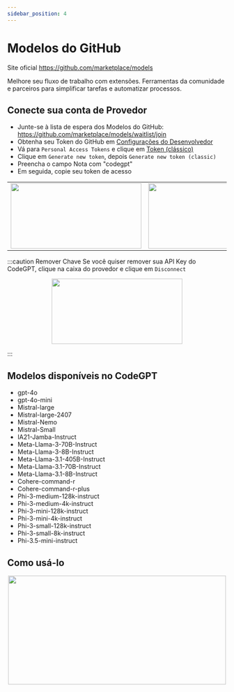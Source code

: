 ```yaml
---
sidebar_position: 4
---
```

# Modelos do GitHub

Site oficial https://github.com/marketplace/models

Melhore seu fluxo de trabalho com extensões.
Ferramentas da comunidade e parceiros para simplificar tarefas e automatizar processos.

## Conecte sua conta de Provedor

- Junte-se à lista de espera dos Modelos do GitHub: https://github.com/marketplace/models/waitlist/join
- Obtenha seu Token do GitHub em [Configurações do Desenvolvedor](https://github.com/settings/apps)
- Vá para `Personal Access Tokens` e clique em [Token (clássico)](https://github.com/settings/tokens)
- Clique em `Generate new token`, depois `Generate new token (classic)`
- Preencha o campo Nota com "codegpt"
- Em seguida, copie seu token de acesso

<table>
  <tr>
    <td align="center">
      <img width="300" height="150" src="https://github.com/user-attachments/assets/73d5af91-536e-4288-b674-2ed23b73d71d" />
    </td>
     <td align="center">
      <img width="300" height="150" src="https://github.com/user-attachments/assets/2455c07b-42d8-44b7-b6bf-7c1cabb29af6" />
    </td>
  </tr>
</table>

:::caution Remover Chave
Se você quiser remover sua API Key do CodeGPT, clique na caixa do provedor e clique em `Disconnect`

<p align="center">
      <img width="300" height="150" src="https://github.com/user-attachments/assets/85685219-b9fc-4d1f-a388-db7a483b0fcb" />
</p>

:::

## Modelos disponíveis no CodeGPT
- gpt-4o
- gpt-4o-mini
- Mistral-large
- Mistral-large-2407
- Mistral-Nemo
- Mistral-Small
- IA21-Jamba-Instruct
- Meta-Llama-3-70B-Instruct
- Meta-Llama-3-8B-Instruct
- Meta-Llama-3.1-405B-Instruct
- Meta-Llama-3.1-70B-Instruct
- Meta-Llama-3.1-8B-Instruct
- Cohere-command-r
- Cohere-command-r-plus
- Phi-3-medium-128k-instruct
- Phi-3-medium-4k-instruct
- Phi-3-mini-128k-instruct
- Phi-3-mini-4k-instruct
- Phi-3-small-128k-instruct
- Phi-3-small-8k-instruct
- Phi-3.5-mini-instruct

## Como usá-lo
<p align="center">
      <img width="500" height="250" src="https://github.com/user-attachments/assets/4f49ff43-c408-4593-b912-2ec094f0f395" />
</p>
